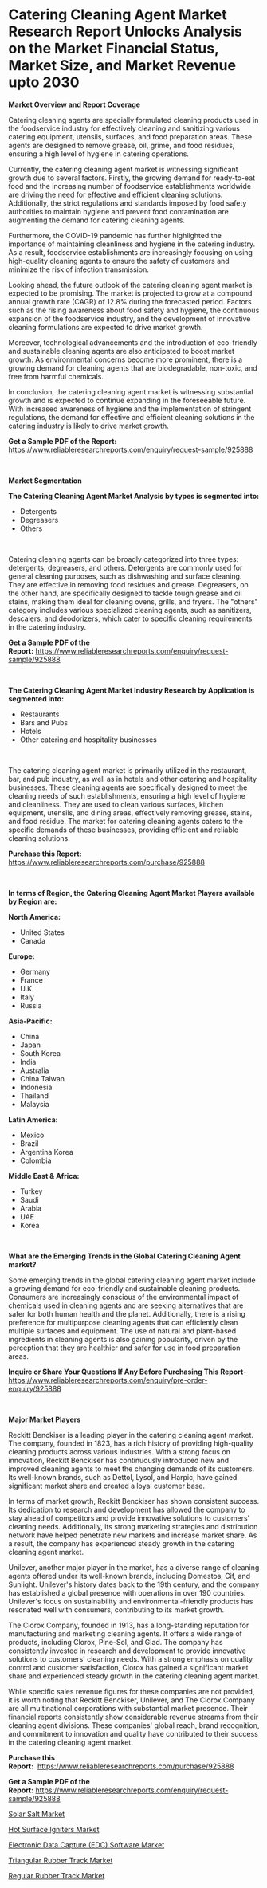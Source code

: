 <p><h1>Catering Cleaning Agent Market Research Report Unlocks Analysis on the Market Financial Status, Market Size, and Market Revenue upto 2030</h1></p><p><strong>Market Overview and Report Coverage</strong></p>
<p><p>Catering cleaning agents are specially formulated cleaning products used in the foodservice industry for effectively cleaning and sanitizing various catering equipment, utensils, surfaces, and food preparation areas. These agents are designed to remove grease, oil, grime, and food residues, ensuring a high level of hygiene in catering operations.</p><p>Currently, the catering cleaning agent market is witnessing significant growth due to several factors. Firstly, the growing demand for ready-to-eat food and the increasing number of foodservice establishments worldwide are driving the need for effective and efficient cleaning solutions. Additionally, the strict regulations and standards imposed by food safety authorities to maintain hygiene and prevent food contamination are augmenting the demand for catering cleaning agents.</p><p>Furthermore, the COVID-19 pandemic has further highlighted the importance of maintaining cleanliness and hygiene in the catering industry. As a result, foodservice establishments are increasingly focusing on using high-quality cleaning agents to ensure the safety of customers and minimize the risk of infection transmission.</p><p>Looking ahead, the future outlook of the catering cleaning agent market is expected to be promising. The market is projected to grow at a compound annual growth rate (CAGR) of 12.8% during the forecasted period. Factors such as the rising awareness about food safety and hygiene, the continuous expansion of the foodservice industry, and the development of innovative cleaning formulations are expected to drive market growth.</p><p>Moreover, technological advancements and the introduction of eco-friendly and sustainable cleaning agents are also anticipated to boost market growth. As environmental concerns become more prominent, there is a growing demand for cleaning agents that are biodegradable, non-toxic, and free from harmful chemicals.</p><p>In conclusion, the catering cleaning agent market is witnessing substantial growth and is expected to continue expanding in the foreseeable future. With increased awareness of hygiene and the implementation of stringent regulations, the demand for effective and efficient cleaning solutions in the catering industry is likely to drive market growth.</p></p>
<p><strong>Get a Sample PDF of the Report:</strong> <a href="https://www.reliableresearchreports.com/enquiry/request-sample/925888">https://www.reliableresearchreports.com/enquiry/request-sample/925888</a></p>
<p>&nbsp;</p>
<p><strong>Market Segmentation</strong></p>
<p><strong>The Catering Cleaning Agent Market Analysis by types is segmented into:</strong></p>
<p><ul><li>Detergents</li><li>Degreasers</li><li>Others</li></ul></p>
<p>&nbsp;</p>
<p><p>Catering cleaning agents can be broadly categorized into three types: detergents, degreasers, and others. Detergents are commonly used for general cleaning purposes, such as dishwashing and surface cleaning. They are effective in removing food residues and grease. Degreasers, on the other hand, are specifically designed to tackle tough grease and oil stains, making them ideal for cleaning ovens, grills, and fryers. The "others" category includes various specialized cleaning agents, such as sanitizers, descalers, and deodorizers, which cater to specific cleaning requirements in the catering industry.</p></p>
<p><strong>Get a Sample PDF of the Report:</strong>&nbsp;<a href="https://www.reliableresearchreports.com/enquiry/request-sample/925888">https://www.reliableresearchreports.com/enquiry/request-sample/925888</a></p>
<p>&nbsp;</p>
<p><strong>The Catering Cleaning Agent Market Industry Research by Application is segmented into:</strong></p>
<p><ul><li>Restaurants</li><li>Bars and Pubs</li><li>Hotels</li><li>Other catering and hospitality businesses</li></ul></p>
<p>&nbsp;</p>
<p><p>The catering cleaning agent market is primarily utilized in the restaurant, bar, and pub industry, as well as in hotels and other catering and hospitality businesses. These cleaning agents are specifically designed to meet the cleaning needs of such establishments, ensuring a high level of hygiene and cleanliness. They are used to clean various surfaces, kitchen equipment, utensils, and dining areas, effectively removing grease, stains, and food residue. The market for catering cleaning agents caters to the specific demands of these businesses, providing efficient and reliable cleaning solutions.</p></p>
<p><strong>Purchase this Report:</strong>&nbsp; <a href="https://www.reliableresearchreports.com/purchase/925888">https://www.reliableresearchreports.com/purchase/925888</a></p>
<p>&nbsp;</p>
<p><strong>In terms of Region, the Catering Cleaning Agent Market Players available by Region are:</strong></p>
<p>
    <p> <strong> North America: </strong>
        <ul>
            <li>United States</li>
            <li>Canada</li>
        </ul>
        </p> 
    <p> <strong> Europe: </strong>
        <ul>
            <li>Germany</li>
            <li>France</li>
            <li>U.K.</li>
            <li>Italy</li>
            <li>Russia</li>
        </ul>
        </p> 
    <p> <strong> Asia-Pacific: </strong>
        <ul>
            <li>China</li>
            <li>Japan</li>
            <li>South Korea</li>
            <li>India</li>
            <li>Australia</li>
            <li>China Taiwan</li>
            <li>Indonesia</li>
            <li>Thailand</li>
            <li>Malaysia</li>
        </ul>
        </p> 
    <p> <strong> Latin America: </strong>
        <ul>
            <li>Mexico</li>
            <li>Brazil</li>
            <li>Argentina Korea</li>
            <li>Colombia</li>
        </ul>
        </p> 
    <p> <strong> Middle East & Africa: </strong>
        <ul>
            <li>Turkey</li>
            <li>Saudi</li>
            <li>Arabia</li>
            <li>UAE</li>
            <li>Korea</li>
        </ul>
    </p>
    </p>
<p>&nbsp;</p>
<p><strong>What are the Emerging Trends in the Global Catering Cleaning Agent market?</strong></p>
<p><p>Some emerging trends in the global catering cleaning agent market include a growing demand for eco-friendly and sustainable cleaning products. Consumers are increasingly conscious of the environmental impact of chemicals used in cleaning agents and are seeking alternatives that are safer for both human health and the planet. Additionally, there is a rising preference for multipurpose cleaning agents that can efficiently clean multiple surfaces and equipment. The use of natural and plant-based ingredients in cleaning agents is also gaining popularity, driven by the perception that they are healthier and safer for use in food preparation areas.</p></p>
<p><strong>Inquire or Share Your Questions If Any Before Purchasing This Report</strong>- <a href="https://www.reliableresearchreports.com/enquiry/pre-order-enquiry/925888">https://www.reliableresearchreports.com/enquiry/pre-order-enquiry/925888</a></p>
<p>&nbsp;</p>
<p><strong>Major Market Players</strong></p>
<p><p>Reckitt Benckiser is a leading player in the catering cleaning agent market. The company, founded in 1823, has a rich history of providing high-quality cleaning products across various industries. With a strong focus on innovation, Reckitt Benckiser has continuously introduced new and improved cleaning agents to meet the changing demands of its customers. Its well-known brands, such as Dettol, Lysol, and Harpic, have gained significant market share and created a loyal customer base.</p><p>In terms of market growth, Reckitt Benckiser has shown consistent success. Its dedication to research and development has allowed the company to stay ahead of competitors and provide innovative solutions to customers' cleaning needs. Additionally, its strong marketing strategies and distribution network have helped penetrate new markets and increase market share. As a result, the company has experienced steady growth in the catering cleaning agent market.</p><p>Unilever, another major player in the market, has a diverse range of cleaning agents offered under its well-known brands, including Domestos, Cif, and Sunlight. Unilever's history dates back to the 19th century, and the company has established a global presence with operations in over 190 countries. Unilever's focus on sustainability and environmental-friendly products has resonated well with consumers, contributing to its market growth.</p><p>The Clorox Company, founded in 1913, has a long-standing reputation for manufacturing and marketing cleaning agents. It offers a wide range of products, including Clorox, Pine-Sol, and Glad. The company has consistently invested in research and development to provide innovative solutions to customers' cleaning needs. With a strong emphasis on quality control and customer satisfaction, Clorox has gained a significant market share and experienced steady growth in the catering cleaning agent market.</p><p>While specific sales revenue figures for these companies are not provided, it is worth noting that Reckitt Benckiser, Unilever, and The Clorox Company are all multinational corporations with substantial market presence. Their financial reports consistently show considerable revenue streams from their cleaning agent divisions. These companies' global reach, brand recognition, and commitment to innovation and quality have contributed to their success in the catering cleaning agent market.</p></p>
<p><strong>Purchase this Report:</strong>&nbsp;&nbsp;<a href="https://www.reliableresearchreports.com/purchase/925888">https://www.reliableresearchreports.com/purchase/925888</a></p>
<p></p>
<p><strong>Get a Sample PDF of the Report:</strong>&nbsp;<a href="https://www.reliableresearchreports.com/enquiry/request-sample/925888">https://www.reliableresearchreports.com/enquiry/request-sample/925888</a></p>
<p><p><a href="https://medium.com/@winonaboehm2023/solar-salt-market-size-growth-forecast-2023-2030-e013c133378a">Solar Salt Market</a></p><p><a href="https://medium.com/@rahul.reportprime/hot-surface-igniters-market-size-growth-forecast-2023-2030-1d03c35f1371">Hot Surface Igniters Market</a></p><p><a href="https://github.com/scarol104/Market-Research-Report-List-1/blob/main/electronic-data-capture-edc-software-market.md">Electronic Data Capture (EDC) Software Market</a></p><p><a href="https://www.linkedin.com/pulse/triangular-rubber-track-market-research-report-unlocks-dqu7e/">Triangular Rubber Track Market</a></p><p><a href="https://www.linkedin.com/pulse/regular-rubber-track-market-size-2023-2030-global-industrial-pdwhe/">Regular Rubber Track Market</a></p></p>